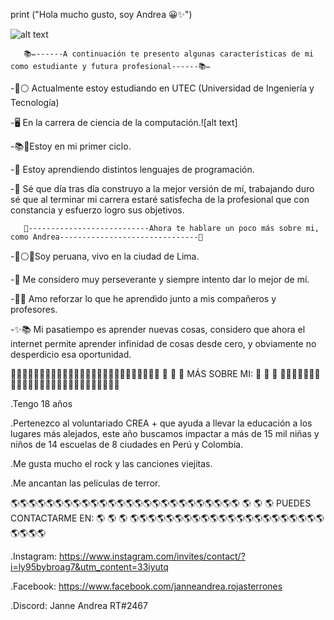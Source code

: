 
print ("Hola mucho gusto, soy Andrea 😀✨")

![alt text](https://media.istockphoto.com/vectors/computer-science-word-concepts-banner-vector-id1173372800)



       📚✏️------A continuación te presento algunas características de mi como estudiante y futura profesional------📚✏️

-🔵⚪ Actualmente estoy estudiando en UTEC (Universidad de Ingeniería y Tecnología) 

-🖥️ En la carrera de ciencia de la computación.![alt text]

-📚🎒Estoy en mi primer ciclo.

-🙌 Estoy aprendiendo distintos lenguajes de programación.

-🤗 Sé que día tras día construyo a la mejor versión de mí, trabajando duro sé que al terminar mi carrera estaré satisfecha de la profesional que con constancia y esfuerzo logro sus objetivos.


       🌷---------------------------Ahora te hablare un poco más sobre mi, como Andrea-------------------------------🌷

-🔴⚪🔴Soy peruana, vivo en la ciudad de Lima. 

-🥰 Me considero muy perseverante y siempre intento dar lo mejor de mí.


-🧠🤓 Amo reforzar lo que he aprendido junto a mis compañeros y profesores.


-✨📚 Mi pasatiempo es aprender nuevas cosas, considero que ahora el internet permite aprender infinidad de cosas desde cero, y obviamente no desperdicio esa oportunidad.


  
  
  🌼🌸🌼🌸🌼🌸🌼🌸🌼🌸🌼🌸🌼🌸🌼🌸🌼🌸🌼🌸🌼🌸🌼🌸🌼🌸
  🌸                                                         🌼
  🌼    MÁS SOBRE MI:                                        🌸
  🌸                                                         🌼
  🌼🌸🌼🌸🌼🌸🌼🌸🌼🌸🌼🌸🌼🌸🌼🌸🌼🌸🌼🌸🌼🌸🌼🌸🌼🌸
  
  
  .Tengo 18 años
  
  .Pertenezco al voluntariado CREA + que ayuda a llevar la educación a los lugares más alejados, este año buscamos impactar a
   más de 15 mil niñas y niños de 14 escuelas de 8 ciudades en Perú y Colombia.
  
  .Me gusta mucho el rock y las canciones viejitas.
  
  .Me ancantan las películas de terror.
   

  
 🌎🌎🌎🌎🌎🌎🌎🌎🌎🌎🌎🌎🌎🌎🌎🌎🌎🌎🌎🌎🌎🌎🌎🌎🌎🌎
 🌎                                                         🌎
 🌎   PUEDES CONTACTARME EN:                                🌎
 🌎                                                         🌎
 🌎🌎🌎🌎🌎🌎🌎🌎🌎🌎🌎🌎🌎🌎🌎🌎🌎🌎🌎🌎🌎🌎🌎🌎🌎🌎
 
 
 .Instagram: https://www.instagram.com/invites/contact/?i=ly95bybroag7&utm_content=33iyutq
 
 .Facebook:  https://www.facebook.com/janneandrea.rojasterrones
 
 .Discord:   Janne Andrea RT#2467
 











